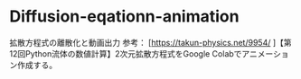 # Diffusion-eqationn-animation
拡散方程式の離散化と動画出力
参考：
[https://takun-physics.net/9954/
]【第12回Python流体の数値計算】2次元拡散方程式をGoogle Colabでアニメーション作成する。

